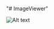 "# ImageViewer" 

![Alt text](https://github.com/melihcan1376/ImageViewer/blob/main/imageviewer.png?raw=true "Image Viewer")
